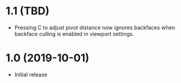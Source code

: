 # 1.1 (TBD)
* Pressing C to adjust pivot distance now ignores backfaces when backface culling is enabled in viewport settings.

# 1.0 (2019-10-01)
* Initial release
